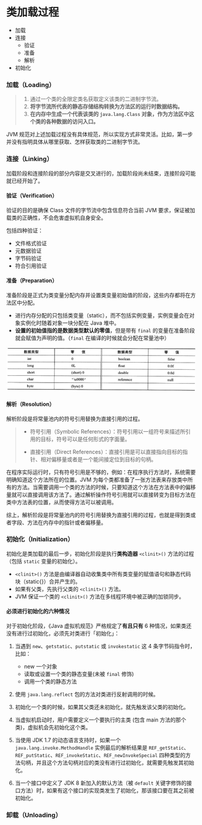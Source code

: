 # 类加载过程

- 加载
- 连接
    - 验证
    - 准备
    - 解析
- 初始化


### 加载（Loading）

> 1. 通过一个类的全限定类名获取定义该类的二进制字节流。
> 2. **将字节流所代表的静态存储结构转换为方法区的运行时数据结构。**
> 3. **在内存中生成一个代表该类的 `java.lang.Class` 对象，作为方法区中这个类的各种数据的访问入口。**

JVM 规范对上述加载过程没有具体规范，所以实现方式非常灵活。比如，第一步并没有指明具体从哪里获取、怎样获取类的二进制字节流。


### 连接（Linking）

加载阶段和连接阶段的部分内容是交叉进行的，加载阶段尚未结束，连接阶段可能就已经开始了。

#### 验证（Verification）

验证的目的是确保 Class 文件的字节流中包含信息符合当前 JVM 要求，保证被加载类的正确性，不会危害虚拟机自身安全。

包括四种验证：
- 文件格式验证
- 元数据验证
- 字节码验证
- 符合引用验证

#### 准备（Preparation）

准备阶段是正式为类变量分配内存并设置类变量初始值的阶段，这些内存都将在方法区中分配。

- 进行内存分配的只包括类变量（static），而不包括实例变量，实例变量会在对象实例化时随着对象一块分配在 Java 堆中。
- **设置的初始值指的是数据类型默认的零值**，但是带有 `final` 的变量在准备阶段就会赋值为声明的值。（`final` 在编译的时候就会分配在常量池中）

![数据类型零值](/assets/images/JVM/数据类型零值.png)

#### 解析（Resolution）

解析阶段是将常量池内的符号引用替换为直接引用的过程。

> - 符号引用（Symbolic References）：符号引用以一组符号来描述所引用的目标，符号可以是任何形式的字面量。
>
> - 直接引用（Direct References）：直接引用是可以直接指向目标的指针、相对偏移量或者是一个能间接定位到目标的句柄。

在程序实际运行时，只有符号引用是不够的，例如：在程序执行方法时，系统需要明确知道这个方法所在的位置。JVM 为每个类都准备了一张方法表来存放类中所有的方法。当需要调用一个类的方法的时候，只要知道这个方法在方法表中的偏移量就可以直接调用该方法了。通过解析操作符号引用就可以直接转变为目标方法在类中方法表的位置，从而使得方法可以被调用。

综上，解析阶段是将常量池内的符号引用替换为直接引用的过程，也就是得到类或者字段、方法在内存中的指针或者偏移量。


### 初始化（Initialization）

初始化是类加载的最后一步，初始化阶段是执行**类构造器** `<clinit>()` 方法的过程（包括 `static` 变量的初始化）。

- `<clinit>()` 方法是由编译器自动收集类中所有类变量的赋值语句和静态代码块（static{}）合并产生的。
- 如果有父类，先执行父类的 `<clinit>()` 方法。
- JVM 保证一个类的 `<clinit>()` 方法在多线程环境中被正确的加锁同步。

#### 必须进行初始化的六种情况

对于初始化阶段，《Java 虚拟机规范》严格规定了**有且只有** 6 种情况，如果类还没有进行过初始化，必须先对类进行「初始化」：

1. 当遇到 `new`、`getstatic`、`putstatic` 或 `invokestatic` 这 4 条字节码指令时，比如：
    - new 一个对象
    - 读取或设置一个类的静态变量(未被 `final` 修饰)
    - 调用一个类的静态方法

2. 使用 `java.lang.reflect` 包的方法对类进行反射调用的时候。

3. 初始化一个类的时候，如果其父类还未初始化，就先触发该父类的初始化。

4. 当虚拟机启动时，用户需要定义一个要执行的主类 (包含 main 方法的那个类)，虚拟机会先初始化这个类。

5. 当使用 JDK 1.7 的动态语言支持时，如果一个 `java.lang.invoke.MethodHandle` 实例最后的解析结果是 `REF_getStatic`、`REF_putStatic`、`REF_invokeStatic`、`REF_newInvokeSpecial` 四种类型的方法句柄，并且这个方法句柄对应的类没有进行过初始化，就需要先触发其初始化。

6. 当一个接口中定义了 JDK 8 新加入的默认方法（被 `default` 关键字修饰的接口方法）时，如果有这个接口的实现类发生了初始化，那该接口要在其之前被初始化。


### 卸载（Unloading）
